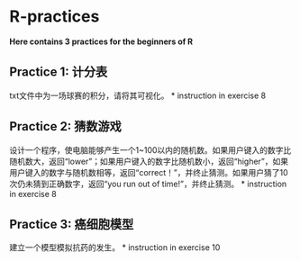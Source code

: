 
# R-practices

**Here contains 3 practices for the beginners of R**

## Practice 1: 计分表
txt文件中为一场球赛的积分，请将其可视化。
\* instruction in exercise 8

## Practice 2: 猜数游戏
设计一个程序，使电脑能够产生一个1~100以内的随机数。如果用户键入的数字比随机数大，返回“lower”；如果用户键入的数字比随机数小，返回“higher”，如果用户键入的数字与随机数相等，返回“correct！”，并终止猜测。如果用户猜了10次仍未猜到正确数字，返回“you run out of time!”，并终止猜测。
\* instruction in exercise 8

## Practice 3: 癌细胞模型 
建立一个模型模拟抗药的发生。
\* instruction in exercise 10
